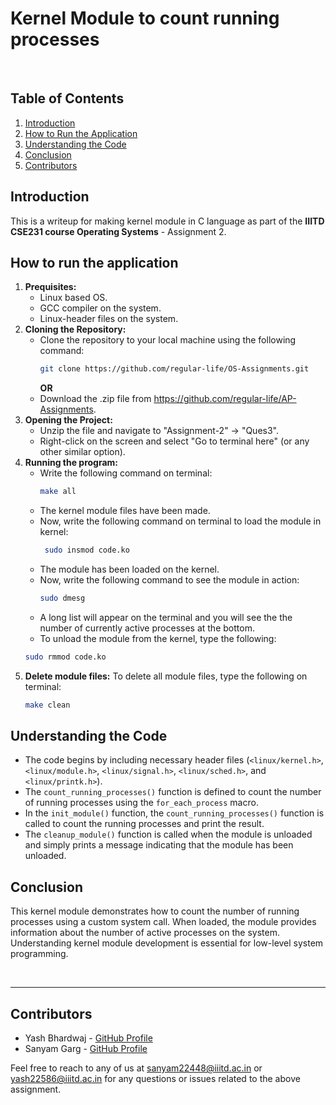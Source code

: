 # Kernel Module to count running processes

<br />

## Table of Contents
1. [Introduction](#introduction)
2. [How to Run the Application](#how-to-run-the-application)
3. [Understanding the Code](#understanding-the-code)
4. [Conclusion](#conclusion)
5. [Contributors](#contributors)

## Introduction
This is a writeup for making kernel module in C language as part of the **IIITD CSE231 course Operating Systems** - Assignment 2.

## How to run the application
1. **Prequisites:**
   - Linux based OS.
   - GCC compiler on the system.
   - Linux-header files on the system.
2. **Cloning the Repository:**
   - Clone the repository to your local machine using the following command:
     ```bash
     git clone https://github.com/regular-life/OS-Assignments.git
     ```
     **OR**
   - Download the .zip file from https://github.com/regular-life/AP-Assignments.
3. **Opening the Project:**
   - Unzip the file and navigate to "Assignment-2" -> "Ques3".
   - Right-click on the screen and select "Go to terminal here" (or any other similar option).
4. **Running the program:**
   - Write the following command on terminal:
     ```bash
     make all
     ```
   - The kernel module files have been made.
   - Now, write the following command on terminal to load the module in kernel:
     ```bash
      sudo insmod code.ko
     ```
   - The module has been loaded on the kernel.
   - Now, write the following command to see the module in action:
     ```bash
     sudo dmesg
     ```
   - A long list will appear on the terminal and you will see the the number of currently active processes at the bottom.
   - To unload the module from the kernel, type the following:
   ```bash
   sudo rmmod code.ko
   ```
5. **Delete module files:**
   To delete all module files, type the following on terminal:
   ```bash
   make clean
   ```

## Understanding the Code
- The code begins by including necessary header files (`<linux/kernel.h>`, `<linux/module.h>`, `<linux/signal.h>`, `<linux/sched.h>`, and `<linux/printk.h>`).
- The `count_running_processes()` function is defined to count the number of running processes using the `for_each_process` macro.
- In the `init_module()` function, the `count_running_processes()` function is called to count the running processes and print the result.
- The `cleanup_module()` function is called when the module is unloaded and simply prints a message indicating that the module has been unloaded.

## Conclusion
This kernel module demonstrates how to count the number of running processes using a custom system call. When loaded, the module provides information about the number of active processes on the system. Understanding kernel module development is essential for low-level system programming.

<br />

---

## Contributors
- Yash Bhardwaj - [GitHub Profile](https://github.com/regular-life)
- Sanyam Garg - [GitHub Profile](https://github.com/SanyamGarg12)

Feel free to reach to any of us at sanyam22448@iiitd.ac.in or yash22586@iiitd.ac.in for any questions or issues related to the above assignment.

